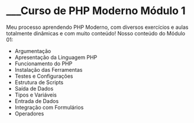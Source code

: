 # ___Curso de PHP Moderno Módulo 1
Meu processo aprendendo PHP Moderno, com diversos exercícios e aulas totalmente dinâmicas e com muito conteúdo!
Nosso conteúdo do Módulo 01:
  - Argumentação
  - Apresentação da Linguagem PHP
  - Funcionamento do PHP
  - Instalação das Ferramentas
  - Testes e Configurações
  - Estrutura de Scripts
  - Saída de Dados
  - Tipos e Variáveis
  - Entrada de Dados
  - Integração com Formulários
  - Operadores
